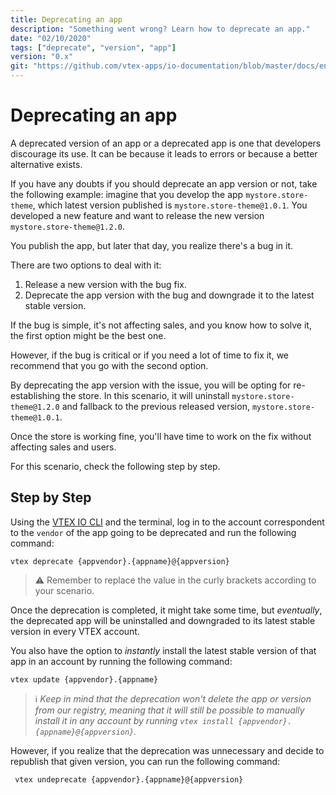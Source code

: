 ```yaml
---
title: Deprecating an app
description: "Something went wrong? Learn how to deprecate an app."
date: "02/10/2020"
tags: ["deprecate", "version", "app"]
version: "0.x"
git: "https://github.com/vtex-apps/io-documentation/blob/master/docs/en/Recipes/development/deprecating-an-app.md"
---
```


# Deprecating an app

A deprecated version of an app or a deprecated app is one that developers discourage its use. It can be because it leads to errors or because a better alternative exists.

If you have any doubts if you should deprecate an app version or not, take the following example: imagine that you develop the app `mystore.store-theme`, which latest version published is `mystore.store-theme@1.0.1`. You developed a new feature and want to release the new version `mystore.store-theme@1.2.0`. 

You publish the app, but later that day, you realize there's a bug in it. 

There are two options to deal with it:

1. Release a new version with the bug fix.
2. Deprecate the app version with the bug and downgrade it to the latest stable version.

If the bug is simple, it's not affecting sales, and you know how to solve it, the first option might be the best one.

However, if the bug is critical or if you need a lot of time to fix it, we recommend that you go with the second option. 

By deprecating the app version with the issue, you will be opting for re-establishing the store. In this scenario, it will uninstall `mystore.store-theme@1.2.0` and fallback to the previous released version, `mystore.store-theme@1.0.1`.

Once the store is working fine, you'll have time to work on the fix without affecting sales and users.

For this scenario, check the following step by step. 

## Step by Step

Using the [VTEX IO CLI](https://developers.vtex.com/vtex-developer-docs/docs/vtex-io-documentation-vtex-io-cli-installation-and-command-reference) and the terminal, log in to the account correspondent to the `vendor` of the app going to be deprecated and run the following command:

```
vtex deprecate {appvendor}.{appname}@{appversion}
```

>⚠️ Remember to replace the value in the curly brackets according to your scenario.

Once the deprecation is completed, it might take some time, but *eventually*, the deprecated app will be uninstalled and downgraded to its latest stable version in every VTEX account.

You also have the option to *instantly* install the latest stable version of that app in an account by running the following command:

```
vtex update {appvendor}.{appname}
```

> ℹ *Keep in mind that the deprecation won't delete the app or version from our registry, meaning that it will still be possible to manually install it in any account by running `vtex install {appvendor}.{appname}@{appversion}`.*

However, if you realize that the deprecation was unnecessary and decide to republish that given version, you can run the following command:

```
 vtex undeprecate {appvendor}.{appname}@{appversion}
```
